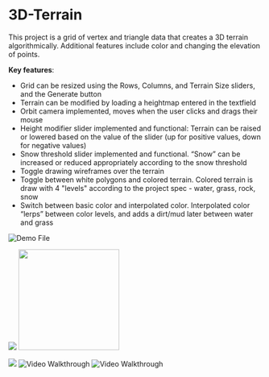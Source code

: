 # 3D-Terrain

This project is a grid of vertex and triangle data that creates a 3D terrain algorithmically. Additional features include color and changing the elevation of points.

**Key features**:
* Grid can be resized using the Rows, Columns, and Terrain Size sliders, and the Generate button
* Terrain can be modified by loading a heightmap entered in the textfield
* Orbit camera implemented, moves when the user clicks and drags their mouse
* Height modifier slider implemented and functional: Terrain can be raised or lowered based on the value of the slider (up for positive values, down for negative values)
* Snow threshold slider implemented and functional. “Snow” can be increased or reduced appropriately according to the snow threshold
* Toggle drawing wireframes over the terrain
* Toggle between white polygons and colored terrain. Colored terrain is draw with 4 "levels" according to the project spec - water, grass, rock, snow
* Switch between basic color and interpolated color. Interpolated color “lerps” between color levels, and adds a dirt/mud later between water and grass

![Demo File](https://github.com/RebeccaVelez/3D-Terrain/blob/main/project_4.gif)


![](https://imgur.com/a/IBx3TIE.gif)
<img src="/art/sample.gif?raw=true" width="200px">

![](https://imgur.com/a/IBx3TIE.gif)
<img src='https://imgur.com/yINSF62.gif' title='Video Walkthrough' width='' alt='Video Walkthrough' />
<img src='https://imgur.com/FUYPst5.gif' title='Video Walkthrough' width='' alt='Video Walkthrough' />
